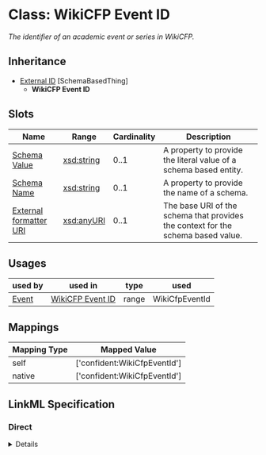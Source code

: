 # Class: WikiCFP Event ID
_The identifier of an academic event or series in WikiCFP._







## Inheritance
* [External ID](ExternalIdentifier.md) [SchemaBasedThing]
    * **WikiCFP Event ID**



## Slots

| Name | Range | Cardinality | Description  | 
| ---  | --- | --- | --- | 
| [Schema Value](schema_value.md) | [xsd:string](http://www.w3.org/2001/XMLSchema#string) | 0..1 | A property to provide the literal value of a schema based entity.  | 
| [Schema Name](schema_name.md) | [xsd:string](http://www.w3.org/2001/XMLSchema#string) | 0..1 | A property to provide the name of a schema.  | 
| [External formatter URI](schema_base_uri.md) | [xsd:anyURI](http://www.w3.org/2001/XMLSchema#anyURI) | 0..1 | The base URI of the schema that provides the context for the schema based value.  | 


## Usages


| used by | used in | type | used |
| ---  | --- | --- | --- |
| [Event](Event.md) | [WikiCFP Event ID](wikicfp_event_id.md) | range | WikiCfpEventId |












## Mappings

| Mapping Type | Mapped Value |
| ---  | ---  |
| self | ['confident:WikiCfpEventId'] |
| native | ['confident:WikiCfpEventId'] |


## LinkML Specification

<!-- TODO: investigate https://stackoverflow.com/questions/37606292/how-to-create-tabbed-code-blocks-in-mkdocs-or-sphinx -->

### Direct

<details>
```yaml
name: WikiCfpEventId
description: The identifier of an academic event or series in WikiCFP.
title: WikiCFP Event ID
from_schema: https://raw.githubusercontent.com/TIBHannover/ConfIDent_schema/%238_naming/src/linkml/ConfIDent_schema.yaml
is_a: ExternalIdentifier
slot_usage:
  schema_name:
    name: schema_name
    ifabsent: string(WikiCFP)
  schema_base_uri:
    name: schema_base_uri
    ifabsent: uri(http://www.wikicfp.com/cfp/servlet/event.showcfp?eventid=)

```
</details>

### Induced

<details>
```yaml
name: WikiCfpEventId
description: The identifier of an academic event or series in WikiCFP.
title: WikiCFP Event ID
from_schema: https://raw.githubusercontent.com/TIBHannover/ConfIDent_schema/%238_naming/src/linkml/ConfIDent_schema.yaml
is_a: ExternalIdentifier
slot_usage:
  schema_name:
    name: schema_name
    ifabsent: string(WikiCFP)
  schema_base_uri:
    name: schema_base_uri
    ifabsent: uri(http://www.wikicfp.com/cfp/servlet/event.showcfp?eventid=)
attributes:
  schema_value:
    name: schema_value
    description: A property to provide the literal value of a schema based entity.
    title: Schema Value
    from_schema: https://raw.githubusercontent.com/TIBHannover/ConfIDent_schema/%238_naming/src/linkml/ConfIDent_schema.yaml
    alias: schema_value
    owner: WikiCfpEventId
    range: string
  schema_name:
    name: schema_name
    description: A property to provide the name of a schema.
    title: Schema Name
    from_schema: https://raw.githubusercontent.com/TIBHannover/ConfIDent_schema/%238_naming/src/linkml/ConfIDent_schema.yaml
    ifabsent: string(WikiCFP)
    alias: schema_name
    owner: WikiCfpEventId
    range: string
  schema_base_uri:
    name: schema_base_uri
    description: The base URI of the schema that provides the context for the schema
      based value.
    title: External formatter URI
    from_schema: https://raw.githubusercontent.com/TIBHannover/ConfIDent_schema/%238_naming/src/linkml/ConfIDent_schema.yaml
    ifabsent: uri(http://www.wikicfp.com/cfp/servlet/event.showcfp?eventid=)
    alias: schema_base_uri
    owner: WikiCfpEventId
    range: uriorcurie

```
</details>